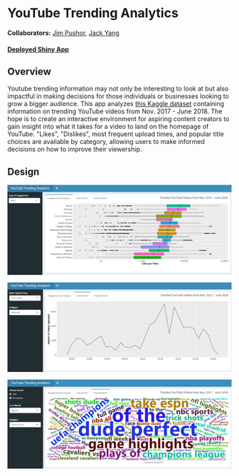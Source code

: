 # YouTube Trending Analytics

**Collaborators:** [Jim Pushor](https://github.com/jpush1773), [Jack Yang](https://github.com/jackattackyang)

#### [Deployed Shiny App](https://jackattackyang.shinyapps.io/dsci532_youtube-trending/)

## Overview
Youtube trending information may not only be interesting to look at but also impactful in making decisions for those individuals or businesses looking to grow a bigger audience. This app analyzes [this Kaggle dataset](https://www.kaggle.com/datasnaek/youtube-new) containing information on trending YouTube videos from Nov. 2017 - June 2018. The hope is to create an interactive environment for aspiring content creators to gain insight into what it takes for a video to land on the homepage of YouTube. "Likes", "Dislikes", most frequent upload times, and popular title choices are available by category, allowing users to make informed decisions on how to improve their viewership.

## Design
![](misc/app1.PNG)

![](misc/app2.PNG)

![](misc/app3.PNG)
